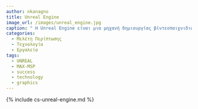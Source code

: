 ```yaml
---
author: nkanagno
title: Unreal Engine
image_url: /images/unreal_engine.jpg
caption: " Η Unreal Engine είναι μια μηχανή δημιουργίας βίντεοπαιχνιδιών που περιέχουν τρισδιάστατα γραφικά και περιβάλλοντα και αναπτύχθηκε από την Epic Games για πρώτη φορά το 1995. Δημιουργήθηκε κυριώς προκειμένα να υιοθετήθει από άλλες εταιρίες αυτής της βιομηχανίας. Γραμμένη ολόκληρη σε C++, διαθέτει υψηλό βαθμό φορητότητας , υποστηρίζοντας ένα ευρύ φάσμα πλατφορμών επιτραπέζιων υπολογιστών , κινητών , κονσόλων και εικονικής πραγματικότητας . "  
categories:
  - Μελέτη Περίπτωσης
  - Τεχνολογία
  - Εργαλεία
tags:
  - UNREAL
  - MAX-MSP
  - success
  - technology
  - graphics
---
```


{% include cs-unreal-engine.md %}
